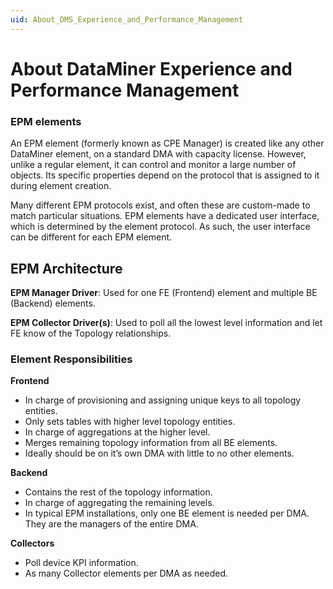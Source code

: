 ```yaml
---
uid: About_DMS_Experience_and_Performance_Management
---
```


# About DataMiner Experience and Performance Management

### EPM elements

An EPM element (formerly known as CPE Manager) is created like any other DataMiner element, on a standard DMA with capacity license. However, unlike a regular element, it can control and monitor a large number of objects. Its specific properties depend on the protocol that is assigned to it during element creation.

Many different EPM protocols exist, and often these are custom-made to match particular situations. EPM elements have a dedicated user interface, which is determined by the element protocol. As such, the user interface can be different for each EPM element.

## EPM Architecture

**EPM Manager Driver**: Used for one FE (Frontend) element and multiple BE (Backend) elements.

**EPM Collector Driver(s)**: Used to poll all the lowest level information and let FE know of the Topology relationships.

### Element Responsibilities

**Frontend**
-	In charge of provisioning and assigning unique keys to all topology entities.
-	Only sets tables with higher level topology entities.
-	In charge of aggregations at the higher level.
-	Merges remaining topology information from all BE elements.
-	Ideally should be on it’s own DMA with little to no other elements.

**Backend**
-	Contains the rest of the topology information.
-	In charge of aggregating the remaining levels.
-	In typical EPM installations, only one BE element is needed per DMA. They are the managers of the entire DMA.

**Collectors**
-	Poll device KPI information.
-	As many Collector elements per DMA as needed.
